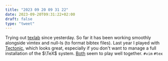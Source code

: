 ```yaml
---
title: "2023 09 20 09 31 22"
date: 2023-09-20T09:31:22+02:00
draft: false
type: "tweet"
---
```


Trying out [texlab](https://github.com/latex-lsp/texlab) since yesterday. So far it has been working smoothly alongside vimtex and null-ls (to format bibtex files). Last year I played with [Tectonic](https://tectonic-typesetting.github.io/en-US/index.html), which looks great, especially if you don't want to manage a full installation of the $\TeX$ system. [Both](https://github.com/latex-lsp/texlab/wiki/Tectonic) seem to play well together. `#vim` `#tex`
